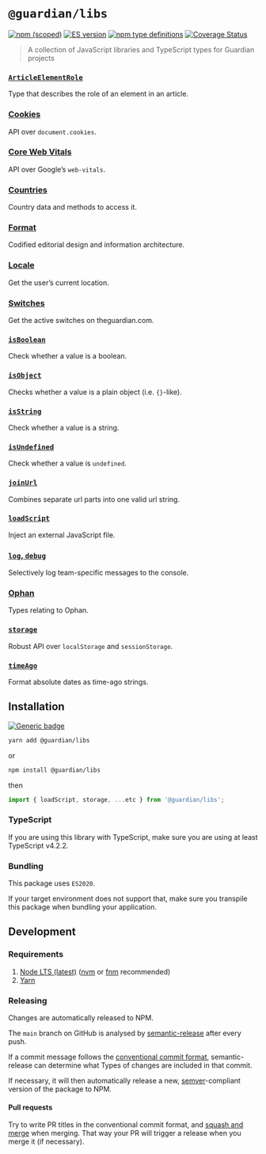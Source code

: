 # `@guardian/libs`

[![npm (scoped)](https://img.shields.io/npm/v/@guardian/libs)](https://www.npmjs.com/package/@guardian/libs)
[![ES version](https://badgen.net/badge/ES/2020/cyan)](https://tc39.es/ecma262/2020/)
[![npm type definitions](https://img.shields.io/npm/types/@guardian/libs)](https://www.typescriptlang.org/)
[![Coverage Status](https://coveralls.io/repos/github/guardian/libs/badge.svg)](https://coveralls.io/github/guardian/libs)

> A collection of JavaScript libraries and TypeScript types for Guardian projects

### [`ArticleElementRole`](./src/ArticleElementRole)

Type that describes the role of an element in an article.

### [Cookies](./src/cookies)

API over `document.cookies`.

### [Core Web Vitals](./src/coreWebVitals)

API over Google’s `web-vitals`.

### [Countries](./src/countries)

Country data and methods to access it.

### [Format](./src/format)

Codified editorial design and information architecture.

### [Locale](./src/getLocale)

Get the user’s current location.

### [Switches](./src/getSwitches)

Get the active switches on theguardian.com.

### [`isBoolean`](./src/isBoolean)

Check whether a value is a boolean.

### [`isObject`](./src/isObject)

Checks whether a value is a plain object (i.e. `{}`-like).

### [`isString`](./src/isString)

Check whether a value is a string.

### [`isUndefined`](./src/isUndefined)

Check whether a value is `undefined`.

### [`joinUrl`](./src/joinUrl)

Combines separate url parts into one valid url string.

### [`loadScript`](./src/loadScript)

Inject an external JavaScript file.

### [`log`, `debug`](./src/logger)

Selectively log team-specific messages to the console.

### [Ophan](./src/@types/ophan)

Types relating to Ophan.

### [`storage`](./src/storage)

Robust API over `localStorage` and `sessionStorage`.

### [`timeAgo`](./src/timeAgo)

Format absolute dates as time-ago strings.

## Installation

[![Generic badge](https://img.shields.io/badge/google-chat-259082.svg)](https://chat.google.com/room/AAAAWwBdSMs)

```bash
yarn add @guardian/libs
```

or

```bash
npm install @guardian/libs
```

then

```js
import { loadScript, storage, ...etc } from '@guardian/libs';
```

### TypeScript

If you are using this library with TypeScript, make sure you are using at least TypeScript v<!-- TS_VERSION -->4.2.2<!-- /TS_VERSION -->.

### Bundling

This package uses `ES2020`.

If your target environment does not support that, make sure you transpile this package when bundling your application.

## Development

### Requirements

1. [Node LTS (latest)](https://nodejs.org/en/download/) ([nvm](https://github.com/nvm-sh/nvm) or [fnm](https://github.com/Schniz/fnm) recommended)
2. [Yarn](https://classic.yarnpkg.com/en/docs/install/)

### Releasing

Changes are automatically released to NPM.

The `main` branch on GitHub is analysed by [semantic-release](https://semantic-release.gitbook.io/) after every push.

If a commit message follows the [conventional commit format](https://www.conventionalcommits.org/en/v1.0.0), semantic-release can determine what Types of changes are included in that commit.

If necessary, it will then automatically release a new, [semver](https://semver.org/)-compliant version of the package to NPM.

#### Pull requests

Try to write PR titles in the conventional commit format, and [squash and merge](https://docs.github.com/en/free-pro-team@latest/github/collaborating-with-issues-and-pull-requests/about-pull-request-merges#squash-and-merge-your-pull-request-commits) when merging. That way your PR will trigger a release when you merge it (if necessary).
